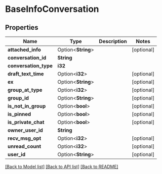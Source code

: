 # BaseInfoConversation

## Properties

Name | Type | Description | Notes
------------ | ------------- | ------------- | -------------
**attached_info** | Option<**String**> |  | [optional]
**conversation_id** | **String** |  | 
**conversation_type** | **i32** |  | 
**draft_text_time** | Option<**i32**> |  | [optional]
**ex** | Option<**String**> |  | [optional]
**group_at_type** | Option<**i32**> |  | [optional]
**group_id** | Option<**String**> |  | [optional]
**is_not_in_group** | Option<**bool**> |  | [optional]
**is_pinned** | Option<**bool**> |  | [optional]
**is_private_chat** | Option<**bool**> |  | [optional]
**owner_user_id** | **String** |  | 
**recv_msg_opt** | Option<**i32**> |  | [optional]
**unread_count** | Option<**i32**> |  | [optional]
**user_id** | Option<**String**> |  | [optional]

[[Back to Model list]](../README.md#documentation-for-models) [[Back to API list]](../README.md#documentation-for-api-endpoints) [[Back to README]](../README.md)


